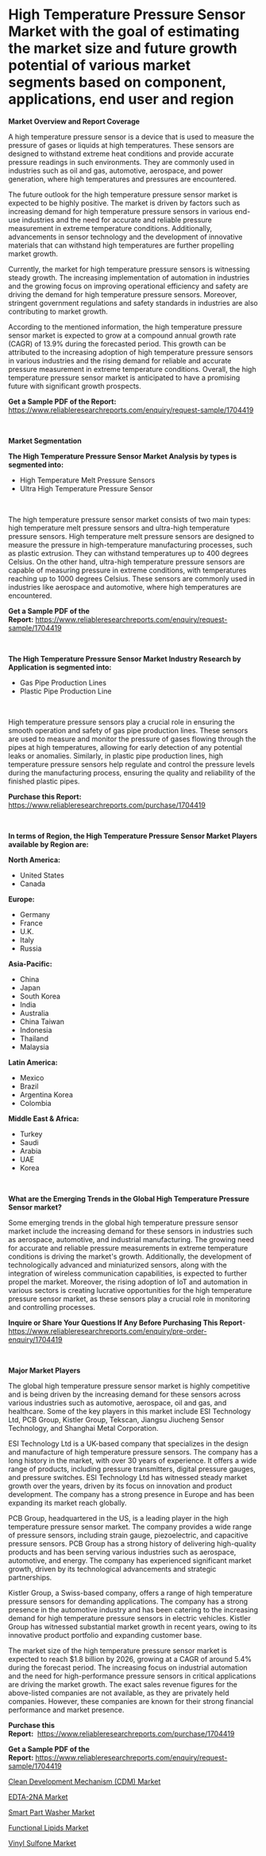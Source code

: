 <p><h1>High Temperature Pressure Sensor Market with the goal of estimating the market size and future growth potential of various market segments based on component, applications, end user and region</h1></p><p><strong>Market Overview and Report Coverage</strong></p>
<p><p>A high temperature pressure sensor is a device that is used to measure the pressure of gases or liquids at high temperatures. These sensors are designed to withstand extreme heat conditions and provide accurate pressure readings in such environments. They are commonly used in industries such as oil and gas, automotive, aerospace, and power generation, where high temperatures and pressures are encountered.</p><p>The future outlook for the high temperature pressure sensor market is expected to be highly positive. The market is driven by factors such as increasing demand for high temperature pressure sensors in various end-use industries and the need for accurate and reliable pressure measurement in extreme temperature conditions. Additionally, advancements in sensor technology and the development of innovative materials that can withstand high temperatures are further propelling market growth.</p><p>Currently, the market for high temperature pressure sensors is witnessing steady growth. The increasing implementation of automation in industries and the growing focus on improving operational efficiency and safety are driving the demand for high temperature pressure sensors. Moreover, stringent government regulations and safety standards in industries are also contributing to market growth.</p><p>According to the mentioned information, the high temperature pressure sensor market is expected to grow at a compound annual growth rate (CAGR) of 13.9% during the forecasted period. This growth can be attributed to the increasing adoption of high temperature pressure sensors in various industries and the rising demand for reliable and accurate pressure measurement in extreme temperature conditions. Overall, the high temperature pressure sensor market is anticipated to have a promising future with significant growth prospects.</p></p>
<p><strong>Get a Sample PDF of the Report:</strong> <a href="https://www.reliableresearchreports.com/enquiry/request-sample/1704419">https://www.reliableresearchreports.com/enquiry/request-sample/1704419</a></p>
<p>&nbsp;</p>
<p><strong>Market Segmentation</strong></p>
<p><strong>The High Temperature Pressure Sensor Market Analysis by types is segmented into:</strong></p>
<p><ul><li>High Temperature Melt Pressure Sensors</li><li>Ultra High Temperature Pressure Sensor</li></ul></p>
<p>&nbsp;</p>
<p><p>The high temperature pressure sensor market consists of two main types: high temperature melt pressure sensors and ultra-high temperature pressure sensors. High temperature melt pressure sensors are designed to measure the pressure in high-temperature manufacturing processes, such as plastic extrusion. They can withstand temperatures up to 400 degrees Celsius. On the other hand, ultra-high temperature pressure sensors are capable of measuring pressure in extreme conditions, with temperatures reaching up to 1000 degrees Celsius. These sensors are commonly used in industries like aerospace and automotive, where high temperatures are encountered.</p></p>
<p><strong>Get a Sample PDF of the Report:</strong>&nbsp;<a href="https://www.reliableresearchreports.com/enquiry/request-sample/1704419">https://www.reliableresearchreports.com/enquiry/request-sample/1704419</a></p>
<p>&nbsp;</p>
<p><strong>The High Temperature Pressure Sensor Market Industry Research by Application is segmented into:</strong></p>
<p><ul><li>Gas Pipe Production Lines</li><li>Plastic Pipe Production Line</li></ul></p>
<p>&nbsp;</p>
<p><p>High temperature pressure sensors play a crucial role in ensuring the smooth operation and safety of gas pipe production lines. These sensors are used to measure and monitor the pressure of gases flowing through the pipes at high temperatures, allowing for early detection of any potential leaks or anomalies. Similarly, in plastic pipe production lines, high temperature pressure sensors help regulate and control the pressure levels during the manufacturing process, ensuring the quality and reliability of the finished plastic pipes.</p></p>
<p><strong>Purchase this Report:</strong>&nbsp; <a href="https://www.reliableresearchreports.com/purchase/1704419">https://www.reliableresearchreports.com/purchase/1704419</a></p>
<p>&nbsp;</p>
<p><strong>In terms of Region, the High Temperature Pressure Sensor Market Players available by Region are:</strong></p>
<p>
    <p> <strong> North America: </strong>
        <ul>
            <li>United States</li>
            <li>Canada</li>
        </ul>
        </p> 
    <p> <strong> Europe: </strong>
        <ul>
            <li>Germany</li>
            <li>France</li>
            <li>U.K.</li>
            <li>Italy</li>
            <li>Russia</li>
        </ul>
        </p> 
    <p> <strong> Asia-Pacific: </strong>
        <ul>
            <li>China</li>
            <li>Japan</li>
            <li>South Korea</li>
            <li>India</li>
            <li>Australia</li>
            <li>China Taiwan</li>
            <li>Indonesia</li>
            <li>Thailand</li>
            <li>Malaysia</li>
        </ul>
        </p> 
    <p> <strong> Latin America: </strong>
        <ul>
            <li>Mexico</li>
            <li>Brazil</li>
            <li>Argentina Korea</li>
            <li>Colombia</li>
        </ul>
        </p> 
    <p> <strong> Middle East & Africa: </strong>
        <ul>
            <li>Turkey</li>
            <li>Saudi</li>
            <li>Arabia</li>
            <li>UAE</li>
            <li>Korea</li>
        </ul>
    </p>
    </p>
<p>&nbsp;</p>
<p><strong>What are the Emerging Trends in the Global High Temperature Pressure Sensor market?</strong></p>
<p><p>Some emerging trends in the global high temperature pressure sensor market include the increasing demand for these sensors in industries such as aerospace, automotive, and industrial manufacturing. The growing need for accurate and reliable pressure measurements in extreme temperature conditions is driving the market's growth. Additionally, the development of technologically advanced and miniaturized sensors, along with the integration of wireless communication capabilities, is expected to further propel the market. Moreover, the rising adoption of IoT and automation in various sectors is creating lucrative opportunities for the high temperature pressure sensor market, as these sensors play a crucial role in monitoring and controlling processes.</p></p>
<p><strong>Inquire or Share Your Questions If Any Before Purchasing This Report</strong>- <a href="https://www.reliableresearchreports.com/enquiry/pre-order-enquiry/1704419">https://www.reliableresearchreports.com/enquiry/pre-order-enquiry/1704419</a></p>
<p>&nbsp;</p>
<p><strong>Major Market Players</strong></p>
<p><p>The global high temperature pressure sensor market is highly competitive and is being driven by the increasing demand for these sensors across various industries such as automotive, aerospace, oil and gas, and healthcare. Some of the key players in this market include ESI Technology Ltd, PCB Group, Kistler Group, Tekscan, Jiangsu Jiucheng Sensor Technology, and Shanghai Metal Corporation.</p><p>ESI Technology Ltd is a UK-based company that specializes in the design and manufacture of high temperature pressure sensors. The company has a long history in the market, with over 30 years of experience. It offers a wide range of products, including pressure transmitters, digital pressure gauges, and pressure switches. ESI Technology Ltd has witnessed steady market growth over the years, driven by its focus on innovation and product development. The company has a strong presence in Europe and has been expanding its market reach globally.</p><p>PCB Group, headquartered in the US, is a leading player in the high temperature pressure sensor market. The company provides a wide range of pressure sensors, including strain gauge, piezoelectric, and capacitive pressure sensors. PCB Group has a strong history of delivering high-quality products and has been serving various industries such as aerospace, automotive, and energy. The company has experienced significant market growth, driven by its technological advancements and strategic partnerships.</p><p>Kistler Group, a Swiss-based company, offers a range of high temperature pressure sensors for demanding applications. The company has a strong presence in the automotive industry and has been catering to the increasing demand for high temperature pressure sensors in electric vehicles. Kistler Group has witnessed substantial market growth in recent years, owing to its innovative product portfolio and expanding customer base.</p><p>The market size of the high temperature pressure sensor market is expected to reach $1.8 billion by 2026, growing at a CAGR of around 5.4% during the forecast period. The increasing focus on industrial automation and the need for high-performance pressure sensors in critical applications are driving the market growth. The exact sales revenue figures for the above-listed companies are not available, as they are privately held companies. However, these companies are known for their strong financial performance and market presence.</p></p>
<p><strong>Purchase this Report:</strong>&nbsp;&nbsp;<a href="https://www.reliableresearchreports.com/purchase/1704419">https://www.reliableresearchreports.com/purchase/1704419</a></p>
<p></p>
<p><strong>Get a Sample PDF of the Report:</strong>&nbsp;<a href="https://www.reliableresearchreports.com/enquiry/request-sample/1704419">https://www.reliableresearchreports.com/enquiry/request-sample/1704419</a></p>
<p><p><a href="https://github.com/ambrozg/Market-Research-Report-List-1/blob/main/clean-development-mechanism-cdm-market.md">Clean Development Mechanism (CDM) Market</a></p><p><a href="https://medium.com/@dianafisher1927/edta-2na-market-trends-and-market-analysis-forecasted-for-period-2023-2030-d0cb2dad3efc">EDTA-2NA Market</a></p><p><a href="https://github.com/dzharov81/Market-Research-Report-List-1/blob/main/smart-part-washer-market.md">Smart Part Washer Market</a></p><p><a href="https://www.linkedin.com/pulse/decoding-functional-lipids-market-deep-dive-latest-trends-qr02e/">Functional Lipids Market</a></p><p><a href="https://www.linkedin.com/pulse/vinyl-sulfone-market-size-growth-forecast-from-2023--rza7e/">Vinyl Sulfone Market</a></p></p>